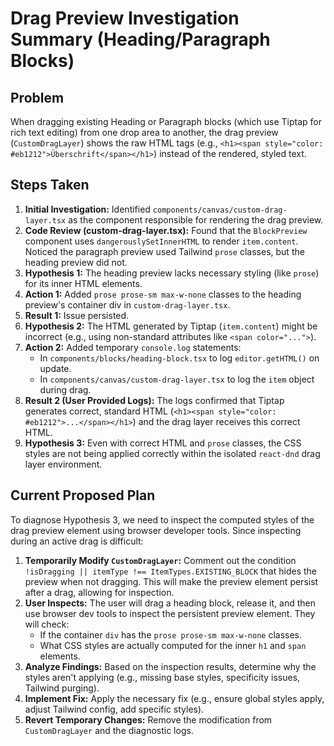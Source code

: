 # Drag Preview Investigation Summary (Heading/Paragraph Blocks)

## Problem

When dragging existing Heading or Paragraph blocks (which use Tiptap for rich text editing) from one drop area to another, the drag preview (`CustomDragLayer`) shows the raw HTML tags (e.g., `<h1><span style="color: #eb1212">Überschrift</span></h1>`) instead of the rendered, styled text.

## Steps Taken

1.  **Initial Investigation:** Identified `components/canvas/custom-drag-layer.tsx` as the component responsible for rendering the drag preview.
2.  **Code Review (custom-drag-layer.tsx):** Found that the `BlockPreview` component uses `dangerouslySetInnerHTML` to render `item.content`. Noticed the paragraph preview used Tailwind `prose` classes, but the heading preview did not.
3.  **Hypothesis 1:** The heading preview lacks necessary styling (like `prose`) for its inner HTML elements.
4.  **Action 1:** Added `prose prose-sm max-w-none` classes to the heading preview's container div in `custom-drag-layer.tsx`.
5.  **Result 1:** Issue persisted.
6.  **Hypothesis 2:** The HTML generated by Tiptap (`item.content`) might be incorrect (e.g., using non-standard attributes like `<span color="...">`).
7.  **Action 2:** Added temporary `console.log` statements:
    *   In `components/blocks/heading-block.tsx` to log `editor.getHTML()` on update.
    *   In `components/canvas/custom-drag-layer.tsx` to log the `item` object during drag.
8.  **Result 2 (User Provided Logs):** The logs confirmed that Tiptap generates correct, standard HTML (`<h1><span style="color: #eb1212">...</span></h1>`) and the drag layer receives this correct HTML.
9.  **Hypothesis 3:** Even with correct HTML and `prose` classes, the CSS styles are not being applied correctly within the isolated `react-dnd` drag layer environment.

## Current Proposed Plan

To diagnose Hypothesis 3, we need to inspect the computed styles of the drag preview element using browser developer tools. Since inspecting during an active drag is difficult:

1.  **Temporarily Modify `CustomDragLayer`:** Comment out the condition `!isDragging || itemType !== ItemTypes.EXISTING_BLOCK` that hides the preview when not dragging. This will make the preview element persist after a drag, allowing for inspection.
2.  **User Inspects:** The user will drag a heading block, release it, and then use browser dev tools to inspect the persistent preview element. They will check:
    *   If the container `div` has the `prose prose-sm max-w-none` classes.
    *   What CSS styles are actually computed for the inner `h1` and `span` elements.
3.  **Analyze Findings:** Based on the inspection results, determine why the styles aren't applying (e.g., missing base styles, specificity issues, Tailwind purging).
4.  **Implement Fix:** Apply the necessary fix (e.g., ensure global styles apply, adjust Tailwind config, add specific styles).
5.  **Revert Temporary Changes:** Remove the modification from `CustomDragLayer` and the diagnostic logs.
